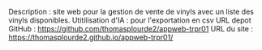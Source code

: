 Description : site web pour la gestion de vente de vinyls avec un liste des vinyls disponibles.
Utitilisation d'IA : pour l'exportation en csv
URL depot GitHub : https://github.com/thomasplourde2/appweb-trpr01
URL du site : https://thomasplourde2.github.io/appweb-trpr01/
